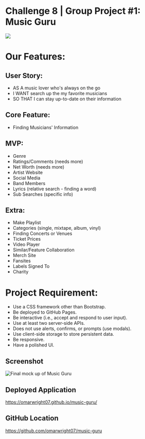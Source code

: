 # Challenge 8 | Group Project #1: Music Guru

![](./assets/images/00-temp-avocado-background.jpg)

# Our Features:
## User Story:
* AS A music lover who's always on the go
* I WANT search up the my favorite musicians
* SO THAT I can stay up-to-date on their information

## Core Feature:
- Finding Musicians' Information

## MVP:
- Genre
- Ratings/Comments (needs more)
- Net Worth (needs more)
- Artist Website
- Social Media
- Band Members
- Lyrics (relative search - finding a word)
- Sub Searches (specific info)

## Extra:
- Make Playlist
- Categories (single, mixtape, album, vinyl)
- Finding Concerts or Venues
- Ticket Prices
- Video Player
- Similar/Feature Collaboration
- Merch Site
- Fansites
- Labels Signed To
- Charity

# Project Requirement:
* Use a CSS framework other than Bootstrap.
* Be deployed to GitHub Pages.
* Be interactive (i.e., accept and respond to user input).
* Use at least two server-side APIs.
* Does not use alerts, confirms, or prompts (use modals).
* Use client-side storage to store persistent data.
* Be responsive.
* Have a polished UI.

## Screenshot
![Final mock up of Music Guru](./assets/images/01-web-app-screenshot.png)

## Deployed Application
https://omarwright07.github.io/music-guru/

## GitHub Location
https://github.com/omarwright07/music-guru
